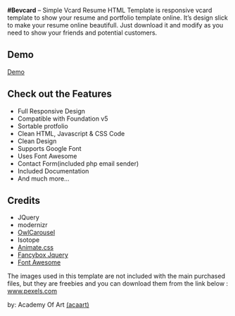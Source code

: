 <p>
  <b>#Bevcard</b> – Simple Vcard Resume HTML Template is responsive vcard
  template to show your resume and portfolio template online. It’s design slick
  to make your resume online beautifull. Just download it and modify as you need
  to show your friends and potential customers.
</p>

<h2>Demo</h2>
<p><a href="https://htmlpreview.github.io/?https://github.com/acaart/BeVcard/master/index.html">Demo</a></p>
<h2>Check out the Features</h2>
<ul>
  <li>Full Responsive Design</li>
  <li>Compatible with Foundation v5</li>
  <li>Sortable protfolio</li>
  <li>Clean HTML, Javascript & CSS Code</li>
  <li>Clean Design</li>
  <li>Supports Google Font</li>
  <li>Uses Font Awesome</li>
  <li>Contact Form(included php email sender)</li>
  <li>Included Documentation</li>
  <li>And much more…</li>
</ul>
<h2>Credits</h2>

<ul>
  <li>
    JQuery
  </li>
  <li>
    modernizr
  </li>
  <li>
    <a target="_blank" href="http://owlgraphic.com/owlcarousel">OwlCarousel</a>
  </li>
  <li>
    Isotope
  </li>
  <li>
    <a target="_blank" href="http://daneden.github.io/animate.css/"
      >Animate.css</a
    >
  </li>
  <li>
    <a target="_blank" href="http://fancybox.net">Fancybox Jquery</a>
  </li>
  <li>
    <a target="_blank" href="http://fortawesome.github.com/Font-Awesome/"
      >Font Awesome</a
    >
  </li>
</ul>
<p>
  The images used in this template are not included with the main purchased
  files, but they are freebies and you can download them from the link below :
  <a target="_blank" href="http://www.pexels.com/">www.pexels.com</a>
</p>


by: Academy Of Art <a target="_blank" href="https://acaart.com">(acaart)</a>

